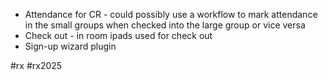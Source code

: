 - Attendance for CR - could possibly use a workflow to mark attendance in the small groups when checked into the large group or vice versa
- Check out - in room ipads used for check out
- Sign-up wizard plugin

#rx #rx2025 